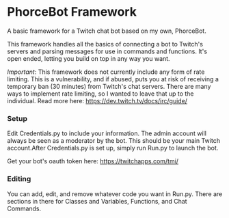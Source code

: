 # PhorceBot Framework
A basic framework for a Twitch chat bot based on my own, PhorceBot.

This framework handles all the basics of connecting a bot to Twitch's servers and parsing messages for use in commands and functions. It's open ended, letting you build on top in any way you want.

_Important_: This framework does not currently include any form of rate limiting. This is a vulnerability, and if abused, puts you at risk of receiving a temporary ban (30 minutes) from Twitch's chat servers. There are many ways to implement rate limiting, so I wanted to leave that up to the individual. Read more here: https://dev.twitch.tv/docs/irc/guide/

### Setup
Edit Credentials.py to include your information. The admin account will always be seen as a moderator by the bot. This should be your main Twitch account.After Credentials.py is set up, simply run Run.py to launch the bot.

Get your bot's oauth token here: https://twitchapps.com/tmi/

### Editing
You can add, edit, and remove whatever code you want in Run.py. There are sections in there for Classes and Variables, Functions, and Chat Commands.
